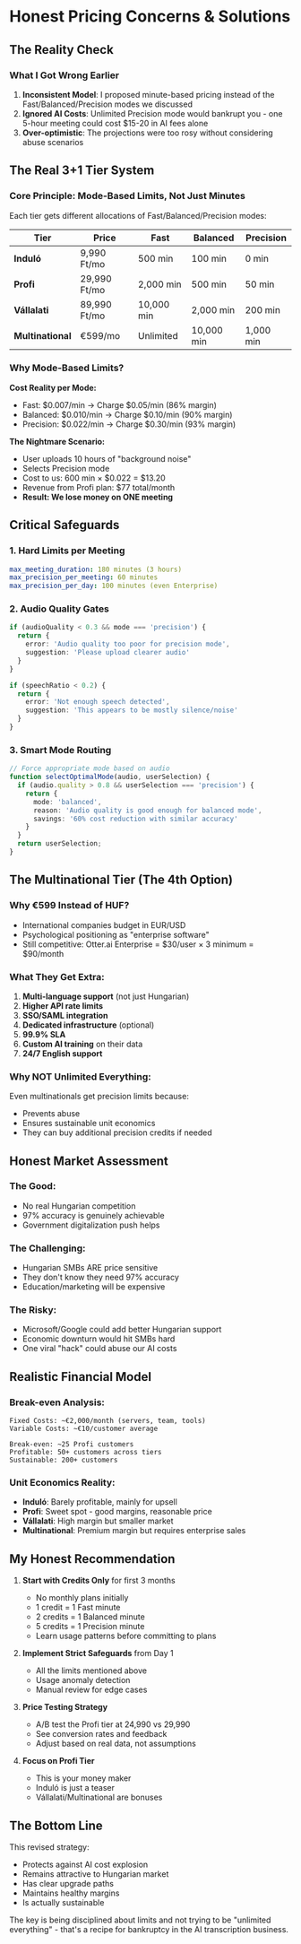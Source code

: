 # Honest Pricing Concerns & Solutions

## The Reality Check

### What I Got Wrong Earlier
1. **Inconsistent Model**: I proposed minute-based pricing instead of the Fast/Balanced/Precision modes we discussed
2. **Ignored AI Costs**: Unlimited Precision mode would bankrupt you - one 5-hour meeting could cost $15-20 in AI fees alone
3. **Over-optimistic**: The projections were too rosy without considering abuse scenarios

## The Real 3+1 Tier System

### Core Principle: Mode-Based Limits, Not Just Minutes

Each tier gets different allocations of Fast/Balanced/Precision modes:

| Tier | Price | Fast | Balanced | Precision |
|------|-------|------|----------|-----------|
| **Induló** | 9,990 Ft/mo | 500 min | 100 min | 0 min |
| **Profi** | 29,990 Ft/mo | 2,000 min | 500 min | 50 min |
| **Vállalati** | 89,990 Ft/mo | 10,000 min | 2,000 min | 200 min |
| **Multinational** | €599/mo | Unlimited | 10,000 min | 1,000 min |

### Why Mode-Based Limits?

**Cost Reality per Mode:**
- Fast: $0.007/min → Charge $0.05/min (86% margin)
- Balanced: $0.010/min → Charge $0.10/min (90% margin)  
- Precision: $0.022/min → Charge $0.30/min (93% margin)

**The Nightmare Scenario:**
- User uploads 10 hours of "background noise"
- Selects Precision mode
- Cost to us: 600 min × $0.022 = $13.20
- Revenue from Profi plan: $77 total/month
- **Result: We lose money on ONE meeting**

## Critical Safeguards

### 1. Hard Limits per Meeting
```yaml
max_meeting_duration: 180 minutes (3 hours)
max_precision_per_meeting: 60 minutes
max_precision_per_day: 100 minutes (even Enterprise)
```

### 2. Audio Quality Gates
```typescript
if (audioQuality < 0.3 && mode === 'precision') {
  return {
    error: 'Audio quality too poor for precision mode',
    suggestion: 'Please upload clearer audio'
  }
}

if (speechRatio < 0.2) {
  return {
    error: 'Not enough speech detected',
    suggestion: 'This appears to be mostly silence/noise'
  }
}
```

### 3. Smart Mode Routing
```typescript
// Force appropriate mode based on audio
function selectOptimalMode(audio, userSelection) {
  if (audio.quality > 0.8 && userSelection === 'precision') {
    return {
      mode: 'balanced',
      reason: 'Audio quality is good enough for balanced mode',
      savings: '60% cost reduction with similar accuracy'
    }
  }
  return userSelection;
}
```

## The Multinational Tier (The 4th Option)

### Why €599 Instead of HUF?
- International companies budget in EUR/USD
- Psychological positioning as "enterprise software"
- Still competitive: Otter.ai Enterprise = $30/user × 3 minimum = $90/month

### What They Get Extra:
1. **Multi-language support** (not just Hungarian)
2. **Higher API rate limits**
3. **SSO/SAML integration**
4. **Dedicated infrastructure** (optional)
5. **99.9% SLA**
6. **Custom AI training** on their data
7. **24/7 English support**

### Why NOT Unlimited Everything:
Even multinationals get precision limits because:
- Prevents abuse
- Ensures sustainable unit economics
- They can buy additional precision credits if needed

## Honest Market Assessment

### The Good:
- No real Hungarian competition
- 97% accuracy is genuinely achievable
- Government digitalization push helps

### The Challenging:
- Hungarian SMBs ARE price sensitive
- They don't know they need 97% accuracy
- Education/marketing will be expensive

### The Risky:
- Microsoft/Google could add better Hungarian support
- Economic downturn would hit SMBs hard
- One viral "hack" could abuse our AI costs

## Realistic Financial Model

### Break-even Analysis:
```
Fixed Costs: ~€2,000/month (servers, team, tools)
Variable Costs: ~€10/customer average

Break-even: ~25 Profi customers
Profitable: 50+ customers across tiers
Sustainable: 200+ customers
```

### Unit Economics Reality:
- **Induló**: Barely profitable, mainly for upsell
- **Profi**: Sweet spot - good margins, reasonable price
- **Vállalati**: High margin but smaller market
- **Multinational**: Premium margin but requires enterprise sales

## My Honest Recommendation

1. **Start with Credits Only** for first 3 months
   - No monthly plans initially
   - 1 credit = 1 Fast minute
   - 2 credits = 1 Balanced minute
   - 5 credits = 1 Precision minute
   - Learn usage patterns before committing to plans

2. **Implement Strict Safeguards** from Day 1
   - All the limits mentioned above
   - Usage anomaly detection
   - Manual review for edge cases

3. **Price Testing Strategy**
   - A/B test the Profi tier at 24,990 vs 29,990
   - See conversion rates and feedback
   - Adjust based on real data, not assumptions

4. **Focus on Profi Tier**
   - This is your money maker
   - Induló is just a teaser
   - Vállalati/Multinational are bonuses

## The Bottom Line

This revised strategy:
- Protects against AI cost explosion
- Remains attractive to Hungarian market
- Has clear upgrade paths
- Maintains healthy margins
- Is actually sustainable

The key is being disciplined about limits and not trying to be "unlimited everything" - that's a recipe for bankruptcy in the AI transcription business.